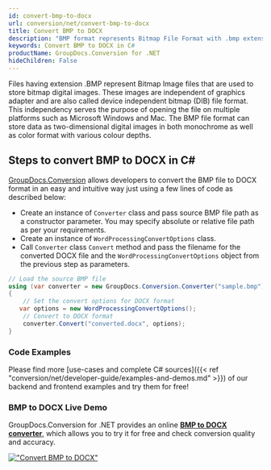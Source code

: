 ```yaml
---
id: convert-bmp-to-docx
url: conversion/net/convert-bmp-to-docx
title: Convert BMP to DOCX
description: "BMP format represents Bitmap File Format with .bmp extension. Learn how to convert BMP to DOCX file programmatically in C# language using GroupDocs.Conversion for .NET library."
keywords: Convert BMP to DOCX in C#
productName: GroupDocs.Conversion for .NET
hideChildren: False
---
```


Files having extension .BMP represent Bitmap Image files that are used to store bitmap digital images. These images are independent of graphics adapter and are also called device independent bitmap (DIB) file format. This independency serves the purpose of opening the file on multiple platforms such as Microsoft Windows and Mac. The BMP file format can store data as two-dimensional digital images  in both monochrome as well as color format with various colour depths.

## Steps to convert BMP to DOCX in C#

[GroupDocs.Conversion](https://products.groupdocs.com/conversion/net) allows developers to convert the BMP file to DOCX format in an easy and intuitive way just using a few lines of code as described below:

* Create an instance of `Converter` class and pass source BMP file path as a constructor parameter. You may specify absolute or relative file path as per your requirements. 
* Create an instance of `WordProcessingConvertOptions` class.
* Call `Converter` class `Convert` method and pass the filename for the converted DOCX file and the `WordProcessingConvertOptions` object from the previous step as parameters.

```csharp
// Load the source BMP file
using (var converter = new GroupDocs.Conversion.Converter("sample.bmp"))
{
    // Set the convert options for DOCX format
   var options = new WordProcessingConvertOptions();
    // Convert to DOCX format
    converter.Convert("converted.docx", options);
}
```

### Code Examples

Please find more [use-cases and complete C# sources]({{< ref "conversion/net/developer-guide/examples-and-demos.md" >}}) of our backend and frontend examples and try them for free!

### BMP to DOCX Live Demo

GroupDocs.Conversion for .NET provides an online [**BMP to DOCX converter**](https://products.groupdocs.app/conversion/bmp-to-docx), which allows you to try it for free and check conversion quality and accuracy.

[!["Convert BMP to DOCX"](conversion/net/images/convert-to-docx/convert-bmp-to-docx.png)](https://products.groupdocs.app/conversion/bmp-to-docx)